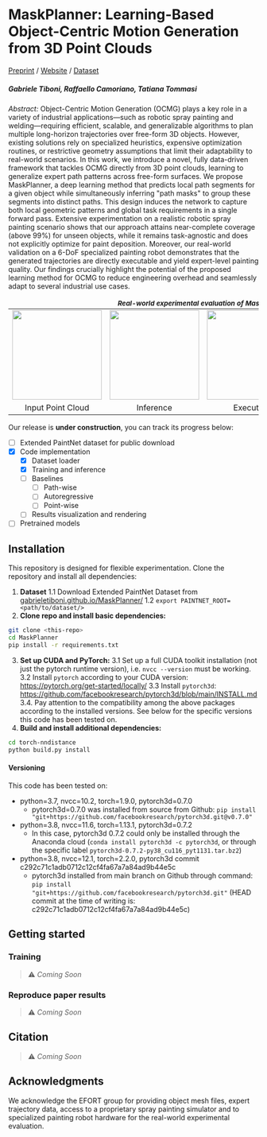 # MaskPlanner: Learning-Based Object-Centric Motion Generation from 3D Point Clouds

[Preprint]() / [Website](https://gabrieletiboni.github.io/maskplanner/) / [Dataset](https://zenodo.org/records/XXXXXXX)
<!-- [Video](https://gabrieletiboni.github.io/maskplanner/) -->

##### Gabriele Tiboni, Raffaello Camoriano, Tatiana Tommasi

*Abstract:* Object-Centric Motion Generation (OCMG) plays a key role in a variety of industrial applications—such as robotic spray painting and welding—requiring efficient, scalable, and generalizable algorithms to plan multiple long-horizon trajectories over free-form 3D objects. However, existing solutions rely on specialized heuristics, expensive optimization routines, or restrictive geometry assumptions that limit their adaptability to real-world scenarios. In this work, we introduce a novel, fully data-driven framework that tackles OCMG directly from 3D point clouds, learning to generalize expert path patterns across free-form surfaces. We propose MaskPlanner, a deep learning method that predicts local path segments for a given object while simultaneously inferring "path masks" to group these segments into distinct paths. This design induces the network to capture both local geometric patterns and global task requirements in a single forward pass. Extensive experimentation on a realistic robotic spray painting scenario shows that our approach attains near-complete coverage (above 99%) for unseen objects, while it remains task-agnostic and does not explicitly optimize for paint deposition. Moreover, our real-world validation on a 6-DoF specialized painting robot demonstrates that the generated trajectories are directly executable and yield expert-level painting quality. Our findings crucially highlight the potential of the proposed learning method for OCMG to reduce engineering overhead and seamlessly adapt to several industrial use cases.

<!--![maskplanner_overview](docs/assets/img/maskplanner_overview.png)-->
<table style="text-align: center;">
  <thead>
    <tr>
      <td style="font-size: smaller; font-weight: bold; text-align: center;" colspan="4"><em>Real-world experimental evaluation of MaskPlanner</em></td>
    </tr>
  </thead>
  <tr>
    <td><img src="docs/assets/realworld_pc.png" width="180" /></td>
    <td><img src="docs/assets/realworld_predictions_postprocessed.png" width="180" /></td>
    <td><img src="docs/assets/realworld_execution.gif" width="180" /></td>
    <td><img src="docs/assets/realworld_final.png" width="180" /></td>
  </tr>
  <tr>
    <td>Input Point Cloud</td>
    <!-- <td>Fixed DR</td> -->
    <td>Inference</td>
    <td>Execution</td>
    <td>Final result</td>
  </tr>
</table>

Our release is **under construction**, you can track its progress below:

- [ ] Extended PaintNet dataset for public download
- [x] Code implementation
  - [x] Dataset loader
  - [x] Training and inference
  - [ ] Baselines
    - [ ] Path-wise
    - [ ] Autoregressive
    - [ ] Point-wise
  - [ ] Results visualization and rendering
- [ ] Pretrained models

## Installation

This repository is designed for flexible experimentation. Clone the repository and install all dependencies:

1.  **Dataset**
  1.1 Download Extended PaintNet Dataset from [gabrieletiboni.github.io/MaskPlanner/](https://gabrieletiboni.github.io/MaskPlanner/)
  1.2 `export PAINTNET_ROOT=<path/to/dataset/>`
2. **Clone repo and install basic dependencies:**
  ```bash
  git clone <this-repo>
  cd MaskPlanner
  pip install -r requirements.txt
  ```
3.  **Set up CUDA and PyTorch:**
  3.1 Set up a full CUDA toolkit installation (not just the pytorch runtime version), i.e. `nvcc --version` must be working.
  3.2 Install `pytorch` according to your CUDA version: https://pytorch.org/get-started/locally/
  3.3 Install `pytorch3d`: https://github.com/facebookresearch/pytorch3d/blob/main/INSTALL.md
  3.4. Pay attention to the compatibility among the above packages according to the installed versions. See below for the specific versions this code has been tested on.
4. **Build and install additional dependencies:**
  ```bash
  cd torch-nndistance
  python build.py install
  ```

#### Versioning 
This code has been tested on:
- python=3.7, nvcc=10.2, torch=1.9.0, pytorch3d=0.7.0
  - pytorch3d=0.7.0 was installed from source from Github: `pip install "git+https://github.com/facebookresearch/pytorch3d.git@v0.7.0"`
- python=3.8, nvcc=11.6, torch=1.13.1, pytorch3d=0.7.2
  - In this case, pytorch3d 0.7.2 could only be installed through the Anaconda cloud (`conda install pytorch3d -c pytorch3d`, or through the specific label `pytorch3d-0.7.2-py38_cu116_pyt1131.tar.bz2`)
- python=3.8, nvcc=12.1, torch=2.2.0, pytorch3d commit c292c71c1adb0712c12cf4fa67a7a84ad9b44e5c
    - pytorch3d installed from main branch on Github through command: `pip install "git+https://github.com/facebookresearch/pytorch3d.git"` (HEAD commit at the time of writing is: c292c71c1adb0712c12cf4fa67a7a84ad9b44e5c)



## Getting started
### Training

> ⚠️ *Coming Soon*

### Reproduce paper results
> ⚠️ *Coming Soon*

## Citation

<!--If you find this repository useful, please consider citing:-->
> ⚠️ *Coming Soon*



## Acknowledgments

We acknowledge the EFORT group for providing object mesh files, expert trajectory data, access to a proprietary spray painting simulator and to specialized painting robot hardware for the real-world experimental evaluation.
